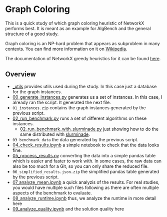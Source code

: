 # Graph Coloring

This is a quick study of which graph coloring heuristic of NetworkX performs
best. It is meant as an example for AlgBench and the general structure of a good
study.

Graph coloring is an NP-hard problem that appears as subproblem in many
contexts. You can find more information on it on
[Wikipedia](https://en.wikipedia.org/wiki/Graph_coloring).

The documentation of NetworkX greedy heuristics for it can be found
[here](https://networkx.org/documentation/stable/reference/algorithms/generated/networkx.algorithms.coloring.greedy_color.html#networkx.algorithms.coloring.greedy_color).

## Overview

- [\_utils](./_utils) provides utils used during the study. In this case just a
  database for the graph instances.
- [00_generate_instances.py](./00_generate_instances.py) generates us a set of
  instances. In this case, I already ran the script. It generated the next file.
- `01_instances.zip` contains the graph instances generated by the previous
  script.
- [02_run_benchmark.py](./02_run_benchmark.py) runs a set of different
  algorithms on these instances.
  - [02_run_benchmark_with_slurminade.py](./02_run_benchmark_with_slurminade.py)
    just showing how to do the same distributed with
    [slurminade](https://github.com/d-krupke/slurminade).
- `03_benchmark_data` the data generated by the previous script.
- [04_check_results.ipynb](./04_check_results.ipynb) a simple notebook to check
  that the data looks fine.
- [05_process_results.py](./05_process_results.py) converting the data into a
  simple pandas table which is easier and faster to work with. In some cases,
  the raw data can also be too much for a Git, so you can only share the reduced
  file.
- `06_simplified_results.json.zip` the simplified pandas table generated by the
  previous script.
- [07_analyze_mean.ipynb](./07_analyze_mean.ipynb) a quick analyzis of the
  results. For real studies, you would have multiple such files following as
  there are often multiple aspects of the benchmark to evaluate.
- [08_analyze_runtime.ipynb](./08_analyze_runtime.ipynb) thus, we analyze the
  runtime in more detail here
- [09_analyze_quality.ipynb](./09_analyze_quality.ipynb) and the solution
  quality here
